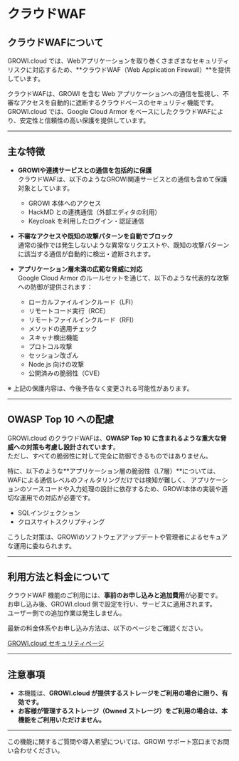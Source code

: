 # クラウドWAF

## クラウドWAFについて

GROWI.cloud では、Webアプリケーションを取り巻くさまざまなセキュリティリスクに対応するため、**クラウドWAF（Web Application Firewall）**を提供しています。

クラウドWAFは、GROWI を含む Web アプリケーションへの通信を監視し、不審なアクセスを自動的に遮断するクラウドベースのセキュリティ機能です。  
GROWI.cloud では、Google Cloud Armor をベースにしたクラウドWAFにより、安定性と信頼性の高い保護を提供しています。

---

## 主な特徴

- **GROWIや連携サービスとの通信を包括的に保護**  
  クラウドWAFは、以下のようなGROWI関連サービスとの通信も含めて保護対象としています。
  - GROWI 本体へのアクセス
  - HackMD との連携通信（外部エディタの利用）
  - Keycloak を利用したログイン・認証通信

- **不審なアクセスや既知の攻撃パターンを自動でブロック**  
  通常の操作では発生しないような異常なリクエストや、既知の攻撃パターンに該当する通信が自動的に検出・遮断されます。

- **アプリケーション層未満の広範な脅威に対応**  
  Google Cloud Armor のルールセットを通じて、以下のような代表的な攻撃への防御が提供されます：
  - ローカルファイルインクルード（LFI）
  - リモートコード実行（RCE）
  - リモートファイルインクルード（RFI）
  - メソッドの適用チェック
  - スキャナ検出機能
  - プロトコル攻撃
  - セッション改ざん
  - Node.js 向けの攻撃
  - 公開済みの脆弱性（CVE）

※ 上記の保護内容は、今後予告なく変更される可能性があります。

---

## OWASP Top 10 への配慮

GROWI.cloud のクラウドWAFは、**OWASP Top 10 に含まれるような重大な脅威への対策も考慮し設計されています**。  
ただし、すべての脆弱性に対して完全に防御できるものではありません。

特に、以下のような**アプリケーション層の脆弱性（L7層）**については、WAFによる通信レベルのフィルタリングだけでは検知が難しく、
アプリケーションのソースコードや入力処理の設計に依存するため、GROWI本体の実装や適切な運用での対応が必要です。

- SQLインジェクション
- クロスサイトスクリプティング

こうした対策は、GROWIのソフトウェアアップデートや管理者によるセキュアな運用に委ねられます。


---

## 利用方法と料金について

クラウドWAF 機能のご利用には、**事前のお申し込みと追加費用**が必要です。  
お申し込み後、GROWI.cloud 側で設定を行い、サービスに適用されます。  
ユーザー側での追加作業は発生しません。

最新の料金体系やお申し込み方法は、以下のページをご確認ください。

[GROWI.cloud セキュリティページ](https://info.growi.cloud/security)

---

## 注意事項

- 本機能は、**GROWI.cloud が提供するストレージをご利用の場合に限り、有効です。**
- **お客様が管理するストレージ（Owned ストレージ）をご利用の場合は、本機能をご利用いただけません。**

---

この機能に関するご質問や導入希望については、GROWI サポート窓口までお問い合わせください。
